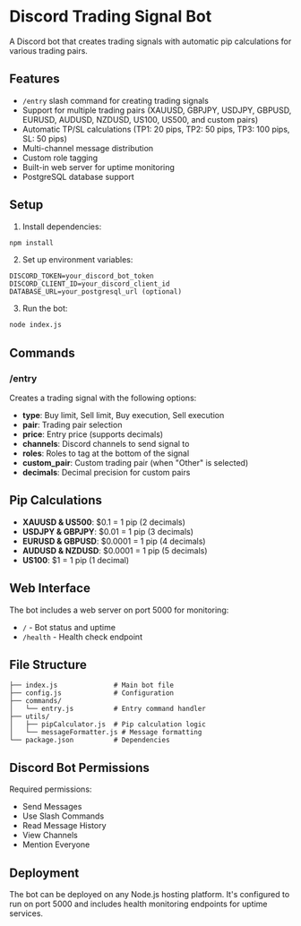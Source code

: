 # Discord Trading Signal Bot

A Discord bot that creates trading signals with automatic pip calculations for various trading pairs.

## Features

- `/entry` slash command for creating trading signals
- Support for multiple trading pairs (XAUUSD, GBPJPY, USDJPY, GBPUSD, EURUSD, AUDUSD, NZDUSD, US100, US500, and custom pairs)
- Automatic TP/SL calculations (TP1: 20 pips, TP2: 50 pips, TP3: 100 pips, SL: 50 pips)
- Multi-channel message distribution
- Custom role tagging
- Built-in web server for uptime monitoring
- PostgreSQL database support

## Setup

1. Install dependencies:
```bash
npm install
```

2. Set up environment variables:
```
DISCORD_TOKEN=your_discord_bot_token
DISCORD_CLIENT_ID=your_discord_client_id
DATABASE_URL=your_postgresql_url (optional)
```

3. Run the bot:
```bash
node index.js
```

## Commands

### /entry
Creates a trading signal with the following options:
- **type**: Buy limit, Sell limit, Buy execution, Sell execution
- **pair**: Trading pair selection
- **price**: Entry price (supports decimals)
- **channels**: Discord channels to send signal to
- **roles**: Roles to tag at the bottom of the signal
- **custom_pair**: Custom trading pair (when "Other" is selected)
- **decimals**: Decimal precision for custom pairs

## Pip Calculations

- **XAUUSD & US500**: $0.1 = 1 pip (2 decimals)
- **USDJPY & GBPJPY**: $0.01 = 1 pip (3 decimals)
- **EURUSD & GBPUSD**: $0.0001 = 1 pip (4 decimals)
- **AUDUSD & NZDUSD**: $0.0001 = 1 pip (5 decimals)
- **US100**: $1 = 1 pip (1 decimal)

## Web Interface

The bot includes a web server on port 5000 for monitoring:
- `/` - Bot status and uptime
- `/health` - Health check endpoint

## File Structure

```
├── index.js              # Main bot file
├── config.js             # Configuration
├── commands/
│   └── entry.js          # Entry command handler
├── utils/
│   ├── pipCalculator.js  # Pip calculation logic
│   └── messageFormatter.js # Message formatting
└── package.json          # Dependencies
```

## Discord Bot Permissions

Required permissions:
- Send Messages
- Use Slash Commands
- Read Message History
- View Channels
- Mention Everyone

## Deployment

The bot can be deployed on any Node.js hosting platform. It's configured to run on port 5000 and includes health monitoring endpoints for uptime services.